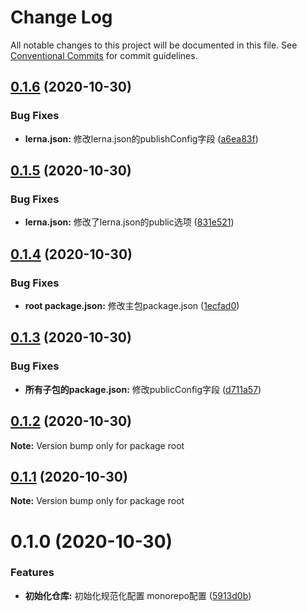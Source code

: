 # Change Log

All notable changes to this project will be documented in this file.
See [Conventional Commits](https://conventionalcommits.org) for commit guidelines.

## [0.1.6](https://user/haoziqaq/varlet/compare/v0.1.5...v0.1.6) (2020-10-30)


### Bug Fixes

* **lerna.json:** 修改lerna.json的publishConfig字段 ([a6ea83f](https://user/haoziqaq/varlet/commits/a6ea83fa70738d7d5d41db377f0f19671c23a755))





## [0.1.5](https://user/haoziqaq/varlet/compare/v0.1.4...v0.1.5) (2020-10-30)


### Bug Fixes

* **lerna.json:** 修改了lerna.json的public选项 ([831e521](https://user/haoziqaq/varlet/commits/831e5219eaa9628decafa53d8e97274c5900c408))





## [0.1.4](https://user/haoziqaq/varlet/compare/v0.1.3...v0.1.4) (2020-10-30)


### Bug Fixes

* **root package.json:** 修改主包package.json ([1ecfad0](https://user/haoziqaq/varlet/commits/1ecfad052da65abb7329dc5c4645717722366496))





## [0.1.3](https://user/haoziqaq/varlet/compare/v0.1.2...v0.1.3) (2020-10-30)


### Bug Fixes

* **所有子包的package.json:** 修改publicConfig字段 ([d711a57](https://user/haoziqaq/varlet/commits/d711a57f6307d8dd9b2f5b2b9a9a869a10d02f7d))





## [0.1.2](https://user/haoziqaq/varlet/compare/v0.1.1...v0.1.2) (2020-10-30)

**Note:** Version bump only for package root





## [0.1.1](https://user/haoziqaq/varlet/compare/v0.1.0...v0.1.1) (2020-10-30)

**Note:** Version bump only for package root





# 0.1.0 (2020-10-30)


### Features

* **初始化仓库:** 初始化规范化配置 monorepo配置 ([5913d0b](https://user/haoziqaq/varlet/commits/5913d0b1edb1d72e6c6439af1525a692291861ba))
